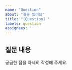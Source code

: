 ```yaml
---
name: "Question"
about: "질문 있어요"
title: "[Question] "
labels: question
assignees: ''
---
```


## 질문 내용
궁금한 점을 자세히 작성해 주세요.
